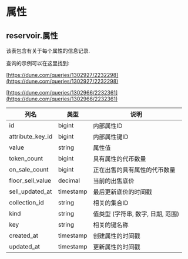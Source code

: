 # 属性

## **reservoir.属性**

该表包含有关于每个属性的信息记录.

查询的示例可以在这里找到:

[https://dune.com/queries/1302927/2232298](https://dune.com/queries/1302927/2232298)

[https://dune.com/queries/1302966/2232361](https://dune.com/queries/1302966/2232361)

| **列名**    | **类型**  | **说明**                                            |
|--------------------|-----------|------------------------------------------------------------|
| id                 | bigint    | 内部属性ID                                     |
| attribute\_key\_id | bigint    | 内部属性键ID                                  |
| value              | string    | 属性值                                            |
| token\_count       | bigint    | 具有属性的代币数量                   |
| on\_sale\_count    | bigint    | 正在出售的具有属性的代币数量 |
| floor\_sell\_value | decimal   | 当前的出售底价                                    |
| sell\_updated\_at  | timestamp | 最后更新底价的时间戳                  |
| collection\_id     | string    | 相关的集合ID                                   |
| kind               | string    | 值类型 (字符串, 数字, 日期, 范围)                   |
| key                | string    | 相关的键名称                                        |
| created\_at        | timestamp | 创建属性的时间戳                        |
| updated\_at        | timestamp | 更新属性的时间戳                        |
